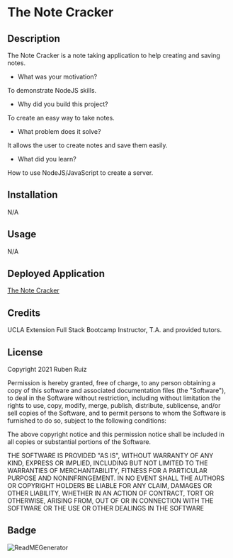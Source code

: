 # The Note Cracker

## Description

The Note Cracker is a note taking application to help creating and saving notes.

- What was your motivation?

To demonstrate NodeJS skills.

- Why did you build this project? 

To create an easy way to take notes.

- What problem does it solve?

It allows the user to create notes and save them easily. 

- What did you learn?

How to use NodeJS/JavaScript to create a server.

## Installation

N/A

## Usage

N/A

## Deployed Application

[The Note Cracker](https://serene-journey-03471-384c51b0e29f.herokuapp.com/)

## Credits

UCLA Extension Full Stack Bootcamp Instructor, T.A. and provided tutors.


## License

Copyright 2021 Ruben Ruiz 

Permission is hereby granted, free of charge, to any person obtaining a copy of this software and associated documentation files (the "Software"), to deal in the Software without restriction, including without limitation the rights to use, copy, modify, merge, publish, distribute, sublicense, and/or sell copies of the Software, and to permit persons to whom the Software is furnished to do so, subject to the following conditions:  

The above copyright notice and this permission notice shall be included in all copies or substantial portions of the Software. 

THE SOFTWARE IS PROVIDED "AS IS", WITHOUT WARRANTY OF ANY KIND, EXPRESS OR IMPLIED, INCLUDING BUT NOT LIMITED TO THE WARRANTIES OF MERCHANTABILITY, FITNESS FOR A PARTICULAR PURPOSE AND NONINFRINGEMENT. IN NO EVENT SHALL THE AUTHORS OR COPYRIGHT HOLDERS BE LIABLE FOR ANY CLAIM, DAMAGES OR OTHER LIABILITY, WHETHER IN AN ACTION OF CONTRACT, TORT OR OTHERWISE, ARISING FROM, OUT OF OR IN CONNECTION WITH THE SOFTWARE OR THE USE OR OTHER DEALINGS IN THE SOFTWARE


## Badge

![ReadMEGenerator](https://img.shields.io/badge/THE-NOTECRACKER-blue)
